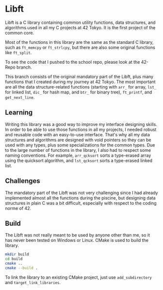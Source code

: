Libft
===

Libft is a C library containing common utility functions, data structures, and algorithms used in all my C projects at 42 Tokyo. It is the first project of the common core.

Most of the functions in this library are the same as the standard C library, such as `ft_memcpy` or `ft_strlcpy`, but there are also some original functions like `ft_split`.

To see the code that I pushed to the school repo, please look at the 42-Repo branch.

This branch consists of the original mandatory part of the Libft, plus many functions that I created during my journey at 42 Tokyo. The most important are all the data structure-related functions (starting with `arr_` for array, `lst_` for linked list, `dic_` for hash map, and `btr_` for binary tree), `ft_printf`, and `get_next_line`.

Learning
---

Writing this library was a good way to improve my interface designing skills. In order to be able to use those functions in all my projects, I needed robust and reusable code with an easy-to-use interface. That's why all my data structures and algorithms are designed with void pointers so they can be used with any types, plus some specializations for the common types. Due to the large number of functions in the library, I also had to respect some naming conventions. For example, `arr_qcksort` sorts a type-erased array using the quicksort algorithm, and `lst_qcksort` sorts a type-erased linked list.

Challenges
---

The mandatory part of the Libft was not very challenging since I had already implemented almost all the functions during the piscine, but designing data structures in plain C was a bit difficult, especially with respect to the coding norme of 42.

Build
---

The Libft was not really meant to be used by anyone other than me, so it has never been tested on Windows or Linux. CMake is used to build the library.

```sh
mkdir build
cd build
cmake ..
cmake --build .
```

To link the library to an existing CMake project, just use `add_subdirectory` and `target_link_libraries`.
